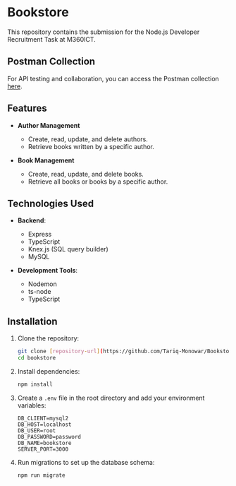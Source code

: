 # Bookstore
This repository contains the submission for the Node.js Developer Recruitment Task at M360ICT.
## Postman Collection
For API testing and collaboration, you can access the Postman collection [here](https://m360ict-6541.postman.co/workspace/Team-Workspace~091e4e29-4531-46dc-84a8-40a03f552561/collection/28046716-dc954cb6-340a-410a-ad4b-f5cc1b9b52f7?action=share&creator=28046716).
## Features
- **Author Management**
  - Create, read, update, and delete authors.
  - Retrieve books written by a specific author.

- **Book Management**
  - Create, read, update, and delete books.
  - Retrieve all books or books by a specific author.

## Technologies Used

- **Backend**: 
  - Express
  - TypeScript
  - Knex.js (SQL query builder)
  - MySQL

- **Development Tools**:
  - Nodemon
  - ts-node
  - TypeScript

## Installation

1. Clone the repository:
    ```bash
    git clone [repository-url](https://github.com/Tariq-Monowar/Bookstore/)
    cd bookstore
    ```

2. Install dependencies:
    ```bash
    npm install
    ```

3. Create a `.env` file in the root directory and add your environment variables:
    ```plaintext
    DB_CLIENT=mysql2
    DB_HOST=localhost
    DB_USER=root
    DB_PASSWORD=password
    DB_NAME=bookstore
    SERVER_PORT=3000
    ```

4. Run migrations to set up the database schema:
    ```bash
    npm run migrate
    ```
